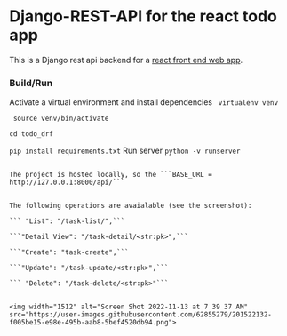 # Django-REST-API for the react todo app
This is a Django rest api backend for a [react front end web app](https://github.com/React-projects-tesfa/React-front-end-Todo-App).

### Build/Run
Activate a virtual environment and install dependencies
``` virtualenv venv```

``` source venv/bin/activate```

```cd todo_drf```

```pip install requirements.txt```
Run server
```python -v runserver```

```

The project is hosted locally, so the ```BASE_URL = http://127.0.0.1:8000/api/```


The following operations are avaialable (see the screenshot):

``` "List": "/task-list/",```

```"Detail View": "/task-detail/<str:pk>",```

```"Create": "task-create",```

```"Update": "/task-update/<str:pk>",```

``` "Delete": "/task-delete/<str:pk>"```


<img width="1512" alt="Screen Shot 2022-11-13 at 7 39 37 AM" src="https://user-images.githubusercontent.com/62855279/201522132-f005be15-e98e-495b-aab8-5bef4520db94.png">
